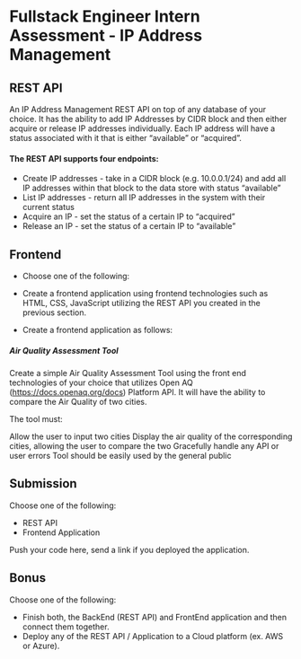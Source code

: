 # Fullstack Engineer Intern Assessment - IP Address Management

## REST API
An IP Address Management REST API on top of any database of your choice. It has the ability to add IP Addresses by CIDR block and then either acquire or release IP addresses individually. Each IP address will have a status associated with it that is either “available” or “acquired”.

#### The REST API supports four endpoints:

* Create IP addresses - take in a CIDR block (e.g. 10.0.0.1/24) and add all IP addresses within that block to the data store with status “available”
* List IP addresses - return all IP addresses in the system with their current status
* Acquire an IP - set the status of a certain IP to “acquired”
* Release an IP - set the status of a certain IP to “available”


## Frontend
- Choose one of the following:
* Create a frontend application using frontend technologies such as HTML, CSS, JavaScript utilizing the REST API you created in the previous section.

* Create a frontend application as follows:
##### Air Quality Assessment Tool

Create a simple Air Quality Assessment Tool using the front end technologies of your choice that utilizes Open AQ (https://docs.openaq.org/docs) Platform API. It will have the ability to compare the Air Quality of two cities.

The tool must:

Allow the user to input two cities
Display the air quality of the corresponding cities, allowing the user to compare the two
Gracefully handle any API or user errors
Tool should be easily used by the general public


## Submission
Choose one of the following:
* REST API
* Frontend Application

Push your code here, send a link if you deployed the application.


## Bonus
Choose one of the following:
* Finish both, the BackEnd (REST API) and FrontEnd application and then connect them together.
* Deploy any of the REST API / Application to a Cloud platform (ex. AWS or Azure).
